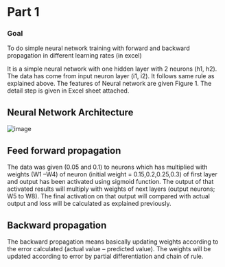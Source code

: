 # Part 1
### Goal
To do simple neural network training with forward and backward propagation in different learning rates (in excel)

It is a simple neural network with one hidden layer with 2 neurons (h1, h2). The data has come from input neuron layer (i1, i2). It follows same rule as explained above. The features of Neural network are given Figure 1. The detail step is given in Excel sheet attached. 
## Neural Network Architecture 
![image](https://github.com/sumsumsp/ERA_2023/assets/77090119/c717bfdc-beac-491d-8c89-e94ebb59e244)


## Feed forward propagation
The data was given (0.05 and 0.1) to neurons which has multiplied with weights (W1 –W4) of neuron (initial weight = 0.15,0.2,0.25,0.3) of first layer and output has been activated using sigmoid function. The output of that activated results will multiply with weights of next layers (output neurons; W5 to W8). The final activation on that output will compared with actual output and loss will be calculated as explained previously. 

## Backward propagation 
The backward propagation means basically updating weights according to the error calculated (actual value – predicted value). The weights will be updated according to error by partial differentiation and chain of rule. 
